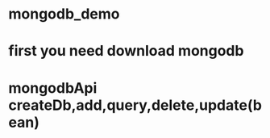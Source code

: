 # mongodb_demo

# first you need download mongodb
# mongodbApi createDb,add,query,delete,update(bean)
